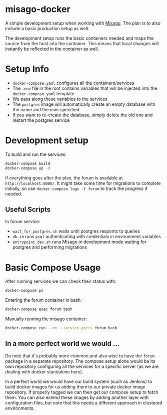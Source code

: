 
misago-docker
=============

A simple development setup when working with [Misago](https://github.com/rafalp/Misago). 
The plan is to also include a basic production setup as well.

The development setup runs the basic containers needed and maps the source
from the host into the container. This means that local changes will instantly
be reflected in the container as well.

# Setup Info

* `docker-compose.yaml` configures all the containers/services
* The `.env` file in the root contains variables that will be injected
  into the `docker-compose.yaml` template.
* We pass along these variables to the services
* The `postgres` image will automatically create an empty database
  with the name and the user specified
* If you want to re-create the database, simply delete the old one and
  restart the postgres service

# Development setup

To build and run the services:

```bash
docker-compose build
docker-compose up -d
```

If everything goes after the plan, the forum is available at `http://localhost:8000/`.
It might take some time for migrations to complete initially, so use `docker-compose logs -f forum`
to track the progress if needed.

## Useful Scripts

In forum service:

* `wait_for_postgres.sh` waits until postgres responts to queries
* `db.sh` runs `psql` authenticating with credentials in environment variables
* `entrypoint_dev.sh` runs Misago in development mode waiting for postgres and performing migrations

# Basic Compose Usage

After running services we can check their status with:

```bash
docker-compose ps
```

Entering the forum container in bash:

```bash
docker-compose exec forum bash
```

Manually running the misago container:

```bash
docker-compose run --rm --service-ports forum bash
```

## In a more perfect world we would ...

Do note that it's probably more common and also wise to have the `forum` package
in a separate repository. The compose setup alone would be its own repository
configuring all the services for a specific server (as we are dealing with docker standalone here).

In a perfect world we would have our build system (such as Jenkins) to build
docker images for us adding them to our private docker image repository. If
properly tagged we can then get our compose setup to fetch them. You can also
extend these images by adding another layer with configuration files, but
note that this needs a different approach in clustered environments.
